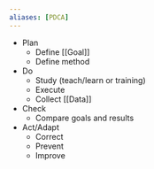 ```yaml
---
aliases: [PDCA]
---
```


- Plan
  - Define [[Goal]]
  - Define method
- Do
  - Study (teach/learn or training)
  - Execute
  - Collect [[Data]]
- Check
  - Compare goals and results
- Act/Adapt
  - Correct
  - Prevent
  - Improve
